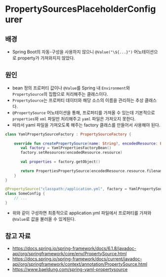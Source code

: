 # PropertySourcesPlaceholderConfigurer

## 배경

- Spring Boot의 자동-구성을 사용하지 않으니 `@Value("\${...}")` 어노테이션으로 property가 가져와지지 않았다.

## 원인

- bean 정의 프로퍼티 값이나 `@Value`를 Spring 내 `Environment`와 `PropertySource`의 집합으로 처리해주는 클래스이다.
- `PropertySource`는 프로퍼티 데이터와 해당 소스의 이름을 관리하는 추상 클래스다.
- `@PropertySource` 어노테이션을 통해, 프로퍼티를 가져올 수 있는데 기본적으로 `properties`와 `xml` 파일만 처리해주고 `yaml` 파일은 가져오지 못한다.
- 따라서 yaml 파일을 가져오도록 해주는 factory 클래스를 만들어서 사용해야 된다.

```kotlin
class YamlPropertySourceFactory : PropertySourceFactory {  
  
    override fun createPropertySource(name: String?, encodedResource: EncodedResource): PropertiesPropertySource {  
       val factory = YamlPropertiesFactoryBean()  
       factory.setResources(encodedResource.resource)  
  
       val properties = factory.getObject()  
  
       return PropertiesPropertySource(encodedResource.resource.filename.toString(), properties ?: Properties())  
    }  
}
```

```kotlin
@PropertySource("classpath:/application.yml", factory = YamlPropertySourceFactory::class)
class SomeConfig {
	// ...
}
```

- 위와 같이 구성하면 최종적으로 application.yml 파일에서 프로퍼티를 가져와 `@Value`로 값을 불러올 수 있게된다.

## 참고 자료

- https://docs.spring.io/spring-framework/docs/6.1.8/javadoc-api/org/springframework/core/env/PropertySource.html
- https://docs.spring.io/spring-framework/docs/current/javadoc-api/org/springframework/context/annotation/PropertySource.html
- https://www.baeldung.com/spring-yaml-propertysource
